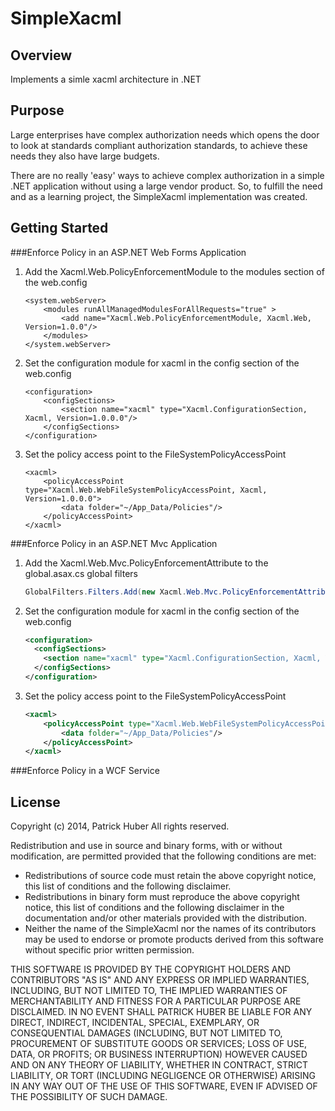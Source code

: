 SimpleXacml
===========
Overview
--------
Implements a simle xacml architecture in .NET

Purpose
-------
Large enterprises have complex authorization needs which opens the door to look at standards compliant authorization standards, to achieve these needs they also have large budgets. 

There are no really 'easy' ways to achieve complex authorization in a simple .NET application without using a large vendor product. So, to fulfill the need and as a learning project, the SimpleXacml implementation was created. 

Getting Started
---------------

###Enforce Policy in an ASP.NET Web Forms Application
1. Add the Xacml.Web.PolicyEnforcementModule to the modules section of the web.config	

    ```    
    <system.webServer>
        <modules runAllManagedModulesForAllRequests="true" >
            <add name="Xacml.Web.PolicyEnforcementModule, Xacml.Web, Version=1.0.0"/>
        </modules>
    </system.webServer>	
    ```
2. Set the configuration module for xacml in the config section of the web.config	
    ```
    <configuration>
        <configSections>
            <section name="xacml" type="Xacml.ConfigurationSection, Xacml, Version=1.0.0.0"/>
        </configSections>
    </configuration>	
    ```
3. Set the policy access point to the FileSystemPolicyAccessPoint	

    ```
    <xacml>
        <policyAccessPoint type="Xacml.Web.WebFileSystemPolicyAccessPoint, Xacml, Version=1.0.0.0">
            <data folder="~/App_Data/Policies"/>
        </policyAccessPoint>
    </xacml>	
    ```

###Enforce Policy in an ASP.NET Mvc Application
1. Add the Xacml.Web.Mvc.PolicyEnforcementAttribute to the global.asax.cs global filters
	```csharp
	GlobalFilters.Filters.Add(new Xacml.Web.Mvc.PolicyEnforcementAttribute());
	```
2. Set the configuration module for xacml in the config section of the web.config
	```xml
	<configuration>
	  <configSections>
		<section name="xacml" type="Xacml.ConfigurationSection, Xacml, Version=1.0.0.0"/>
	  </configSections>
	</configuration>
	```
3. Set the policy access point to the FileSystemPolicyAccessPoint
	```xml
	<xacml>
		<policyAccessPoint type="Xacml.Web.WebFileSystemPolicyAccessPoint, Xacml, Version=1.0.0.0">
			<data folder="~/App_Data/Policies"/>
		</policyAccessPoint>
	</xacml>
	```

###Enforce Policy in a WCF Service 

License
-------

Copyright (c) 2014, Patrick Huber
All rights reserved.

Redistribution and use in source and binary forms, with or without
modification, are permitted provided that the following conditions are met:

* Redistributions of source code must retain the above copyright notice, this list of conditions and the following disclaimer.
* Redistributions in binary form must reproduce the above copyright notice, this list of conditions and the following disclaimer in the documentation and/or other materials provided with the distribution.
* Neither the name of the SimpleXacml nor the names of its contributors may be used to endorse or promote products derived from this software without specific prior written permission.

THIS SOFTWARE IS PROVIDED BY THE COPYRIGHT HOLDERS AND CONTRIBUTORS "AS IS" AND ANY EXPRESS OR IMPLIED WARRANTIES, INCLUDING, BUT NOT LIMITED TO, THE IMPLIED WARRANTIES OF MERCHANTABILITY AND FITNESS FOR A PARTICULAR PURPOSE ARE DISCLAIMED. IN NO EVENT SHALL PATRICK HUBER BE LIABLE FOR ANY DIRECT, INDIRECT, INCIDENTAL, SPECIAL, EXEMPLARY, OR CONSEQUENTIAL DAMAGES (INCLUDING, BUT NOT LIMITED TO, PROCUREMENT OF SUBSTITUTE GOODS OR SERVICES; LOSS OF USE, DATA, OR PROFITS; OR BUSINESS INTERRUPTION) HOWEVER CAUSED AND ON ANY THEORY OF LIABILITY, WHETHER IN CONTRACT, STRICT LIABILITY, OR TORT (INCLUDING NEGLIGENCE OR OTHERWISE) ARISING IN ANY WAY OUT OF THE USE OF THIS SOFTWARE, EVEN IF ADVISED OF THE POSSIBILITY OF SUCH DAMAGE. 